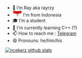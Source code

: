 - 🔭 I’m Ray aka rayrzy
- <img src="https://raw.githubusercontent.com/mpurnomoadji/GameTebakAku-master/master/website/img/animasi-bergerak-bendera-indonesia-0013.gif" width="30px"> I'm from Indonesia
- 🎓 I’m a student 
- 🌱 I'm currently learning C++ (?)
- 📫 How to reach me : [Telegram](https://t.me/rayrzy)
- 😄 Pronouns: he/him/his

[![ncekerz github stats](https://github-readme-stats.vercel.app/api?username=rayrzy&show_icons=true&theme=tokyonight)](https://github.com/rayrzy)
